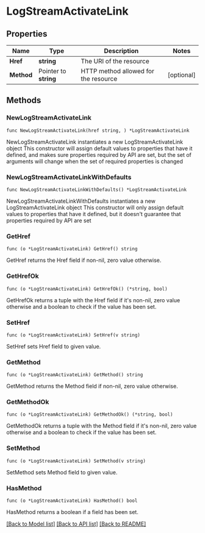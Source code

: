 # LogStreamActivateLink

## Properties

Name | Type | Description | Notes
------------ | ------------- | ------------- | -------------
**Href** | **string** | The URI of the resource | 
**Method** | Pointer to **string** | HTTP method allowed for the resource | [optional] 

## Methods

### NewLogStreamActivateLink

`func NewLogStreamActivateLink(href string, ) *LogStreamActivateLink`

NewLogStreamActivateLink instantiates a new LogStreamActivateLink object
This constructor will assign default values to properties that have it defined,
and makes sure properties required by API are set, but the set of arguments
will change when the set of required properties is changed

### NewLogStreamActivateLinkWithDefaults

`func NewLogStreamActivateLinkWithDefaults() *LogStreamActivateLink`

NewLogStreamActivateLinkWithDefaults instantiates a new LogStreamActivateLink object
This constructor will only assign default values to properties that have it defined,
but it doesn't guarantee that properties required by API are set

### GetHref

`func (o *LogStreamActivateLink) GetHref() string`

GetHref returns the Href field if non-nil, zero value otherwise.

### GetHrefOk

`func (o *LogStreamActivateLink) GetHrefOk() (*string, bool)`

GetHrefOk returns a tuple with the Href field if it's non-nil, zero value otherwise
and a boolean to check if the value has been set.

### SetHref

`func (o *LogStreamActivateLink) SetHref(v string)`

SetHref sets Href field to given value.


### GetMethod

`func (o *LogStreamActivateLink) GetMethod() string`

GetMethod returns the Method field if non-nil, zero value otherwise.

### GetMethodOk

`func (o *LogStreamActivateLink) GetMethodOk() (*string, bool)`

GetMethodOk returns a tuple with the Method field if it's non-nil, zero value otherwise
and a boolean to check if the value has been set.

### SetMethod

`func (o *LogStreamActivateLink) SetMethod(v string)`

SetMethod sets Method field to given value.

### HasMethod

`func (o *LogStreamActivateLink) HasMethod() bool`

HasMethod returns a boolean if a field has been set.


[[Back to Model list]](../README.md#documentation-for-models) [[Back to API list]](../README.md#documentation-for-api-endpoints) [[Back to README]](../README.md)



